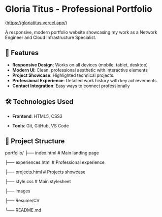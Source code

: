 # Gloria Titus - Professional Portfolio

(https://gloriatitus.vercel.app/)

A responsive, modern portfolio website showcasing my work as a Network Engineer and Cloud Infrastructure Specialist.

## 🚀 Features

- **Responsive Design**: Works on all devices (mobile, tablet, desktop)
- **Modern UI**: Clean, professional aesthetic with interactive elements
- **Project Showcase**: Highlighted technical projects.
- **Professional Experience**: Detailed work history with key achievements
- **Contact Integration**: Easy ways to connect professionally

## 🛠️ Technologies Used

- **Frontend**: 
  HTML5,
  CSS3

- **Tools**:
  Git,
  GitHub,
  VS Code

## 📂 Project Structure

portfolio/
├── index.html   # Main landing page

├── experiences.html # Professional experience

├── projects.html    # Projects showcase

├── style.css        # Main stylesheet

├── images

├── Resume/CV

└── README.md 
